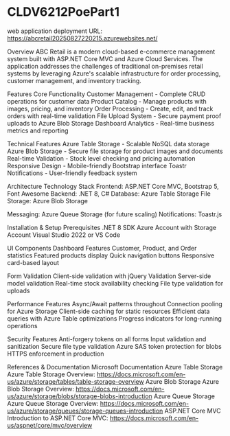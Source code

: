 # CLDV6212PoePart1
web application deployment URL:
https://abcretail20250827220215.azurewebsites.net/  

Overview
ABC Retail is a modern cloud-based e-commerce management system built with ASP.NET Core MVC and Azure Cloud Services. The application addresses the challenges of traditional on-premises retail systems by leveraging Azure's scalable infrastructure for order processing, customer management, and inventory tracking.

Features
Core Functionality
Customer Management - Complete CRUD operations for customer data
Product Catalog - Manage products with images, pricing, and inventory
Order Processing - Create, edit, and track orders with real-time validation
File Upload System - Secure payment proof uploads to Azure Blob Storage
Dashboard Analytics - Real-time business metrics and reporting

Technical Features
Azure Table Storage - Scalable NoSQL data storage
Azure Blob Storage - Secure file storage for product images and documents
Real-time Validation - Stock level checking and pricing automation
Responsive Design - Mobile-friendly Bootstrap interface
Toastr Notifications - User-friendly feedback system

Architecture
Technology Stack
Frontend: ASP.NET Core MVC, Bootstrap 5, Font Awesome
Backend: .NET 8, C#
Database: Azure Table Storage
File Storage: Azure Blob Storage

Messaging: Azure Queue Storage (for future scaling)
Notifications: Toastr.js

Installation & Setup
Prerequisites
.NET 8 SDK
Azure Account with Storage Account
Visual Studio 2022 or VS Code

UI Components
Dashboard Features
Customer, Product, and Order statistics
Featured products display
Quick navigation buttons
Responsive card-based layout

Form Validation
Client-side validation with jQuery Validation
Server-side model validation
Real-time stock availability checking
File type validation for uploads

Performance Features
Async/Await patterns throughout
Connection pooling for Azure Storage
Client-side caching for static resources
Efficient data queries with Azure Table optimizations
Progress indicators for long-running operations

Security Features
Anti-forgery tokens on all forms
Input validation and sanitization
Secure file type validation
Azure SAS token protection for blobs
HTTPS enforcement in production

References & Documentation
Microsoft Documentation
Azure Table Storage
Azure Table Storage Overview: https://docs.microsoft.com/en-us/azure/storage/tables/table-storage-overview
Azure Blob Storage
Azure Blob Storage Overview: https://docs.microsoft.com/en-us/azure/storage/blobs/storage-blobs-introduction
Azure Queue Storage
Azure Queue Storage Overview: https://docs.microsoft.com/en-us/azure/storage/queues/storage-queues-introduction
ASP.NET Core MVC
Introduction to ASP.NET Core MVC: https://docs.microsoft.com/en-us/aspnet/core/mvc/overview 



